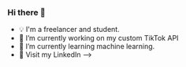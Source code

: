 ### Hi there 👋

- 💡 I'm a freelancer and student.
- 🔭 I’m currently working on my custom TikTok API
- 🌱 I’m currently learning machine learning.
- 🐧 Visit my LinkedIn
-->
